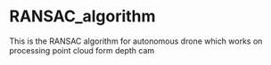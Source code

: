 # RANSAC_algorithm
This is the RANSAC algorithm for autonomous drone which works on processing point cloud form depth cam
